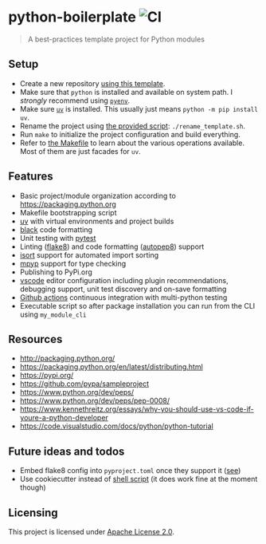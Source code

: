 # python-boilerplate ![CI](https://github.com/BastiTee/python-boilerplate/workflows/CI/badge.svg)

> A best-practices template project for Python modules

## Setup

- Create a new repository [using this template](https://github.com/BastiTee/python-boilerplate/generate).
- Make sure that `python` is installed and available on system path. I _strongly_ recommend using [`pyenv`](https://github.com/pyenv/pyenv).
- Make sure [`uv`](https://github.com/astral-sh/uv) is installed. This usually just means `python -m pip install uv`.
- Rename the project using [the provided script](rename_template.sh): `./rename_template.sh`.
- Run `make` to initialize the project configuration and build everything.
- Refer to [the Makefile](Makefile) to learn about the various operations available. Most of them are just facades for `uv`.

## Features

- Basic project/module organization according to <https://packaging.python.org>
- Makefile bootstrapping script
- [uv](https://github.com/astral-sh/uv) with virtual environments and project builds
- [black](https://github.com/psf/black) code formatting
- Unit testing with [pytest](https://docs.pytest.org/en/latest/)
- Linting ([flake8](http://flake8.pycqa.org)) and code formatting ([autopep8](https://github.com/hhatto/autopep8)) support
- [isort](https://pypi.org/project/isort/) support for automated import sorting
- [mpyp](https://pypi.org/project/mypy/) support for type checking
- Publishing to PyPi.org
- [vscode](https://code.visualstudio.com/) editor configuration including plugin recommendations, debugging support, unit test discovery and on-save formatting
- [Github actions](https://github.com/BastiTee/python-boilerplate/actions) continuous integration with multi-python testing
- Executable script so after package installation you can run from the CLI using `my_module_cli`

## Resources

- <http://packaging.python.org/>
- <https://packaging.python.org/en/latest/distributing.html>
- <https://pypi.org/>
- <https://github.com/pypa/sampleproject>
- <https://www.python.org/dev/peps/>
- <https://www.python.org/dev/peps/pep-0008/>
- <https://www.kennethreitz.org/essays/why-you-should-use-vs-code-if-youre-a-python-developer>
- <https://code.visualstudio.com/docs/python/python-tutorial>

## Future ideas and todos

- Embed flake8 config into `pyproject.toml` once they support it ([see](https://github.com/PyCQA/flake8/issues/234))
- Use cookiecutter instead of [shell script](./rename_template.sh) (it does work fine at the moment though)

## Licensing

This project is licensed under [Apache License 2.0](LICENSE.txt).
